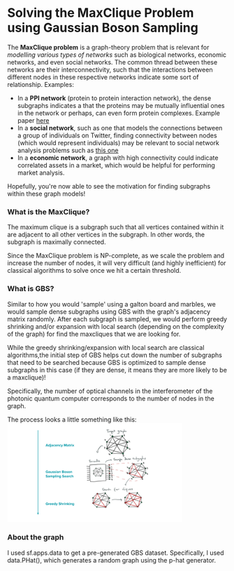 # Solving the MaxClique Problem using Gaussian Boson Sampling 

The **MaxClique problem** is a graph-theory problem that is relevant for *modelling various types of networks* such as biological networks, economic networks, and even social networks. The common thread between these networks are their interconnectivity, such that the interactions between different nodes in these respective networks indicate some sort of relationship. Examples:


*   In a **PPI network** (protein to protein interaction network), the dense subgraphs indicates a that the proteins may be mutually influential ones in the network or perhaps, can even form protein complexes. Example paper <a href='https://academic.oup.com/bioinformatics/article/25/15/1891/211634'>here</a>
*   In a **social network**, such as one that models the connections between a group of individuals on Twitter, finding connectivity between nodes (which would represent individuals) may be relevant to social network analysis problems such as <a href='https://en.wikipedia.org/wiki/Social_network_analysis'>this one</a>
*   In a **economic network**, a graph with high connectivity could indicate correlated assets in a market, which would be helpful for performing market analysis.

Hopefully, you're now able to see the motivation for finding subgraphs within these graph models! 

### What is the MaxClique?
The maximum clique is a subgraph such that all vertices contained within it are adjacent to all other vertices in the subgraph. In other words, the subgraph is maximally connected.

Since the MaxClique problem is NP-complete, as we scale the problem and increase the number of nodes, it will very difficult (and highly inefficient) for classical algorithms to solve once we hit a certain threshold.

### What is GBS?
Similar to how you would 'sample' using a galton board and marbles, we would sample dense subgraphs using GBS with the graph's adjacency matrix randomly. After each subgraph is sampled, we would perform greedy shrinking and/or expansion with local search (depending on the complexity of the graph) for find the maxcliques that we are looking for. 

While the greedy shrinking/expansion with local search are classical algorithms,the initial step of GBS helps cut down the number of subgraphs that need to be searched because GBS is optimized to sample dense subgraphs in this case (if they are dense, it means they are more likely to be a maxclique)! 

Specifically, the number of optical channels in the interferometer of the photonic quantum computer corresponds to the number of nodes in the graph. 

The process looks a little something like this:
<img src="https://github.com/lzylili/quantum-optimization/blob/master/maxclique/GBS.png" alt="GBS" width="400">

### About the graph
I used sf.apps.data to get a pre-generated GBS dataset. Specifically, I used data.PHat(), which generates a random graph using the p-hat generator. 
